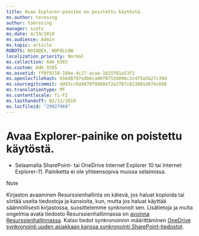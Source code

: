 ```yaml
---
title: Avaa Explorer-painike on poistettu käytöstä.
ms.author: toresing
author: tomresing
manager: scotv
ms.date: 4/19/2018
ms.audience: Admin
ms.topic: article
ROBOTS: NOINDEX, NOFOLLOW
localization_priority: Normal
ms.collection: Adm_O365
ms.custom: Adm_O365
ms.assetid: ff0f9110-10be-4c27-acaa-1615f81a53f2
ms.openlocfilehash: 656d8787edb6ca00f6753d096c2c475a5b27c39d
ms.sourcegitcommit: dd43cc0a9470f98b8ef2a3787c823801d674c666
ms.translationtype: MT
ms.contentlocale: fi-FI
ms.lasthandoff: 02/12/2019
ms.locfileid: "29927969"
---
```

# <a name="the-open-with-explorer-button-is-disabled"></a>Avaa Explorer-painike on poistettu käytöstä.

- Selaamalla SharePoint- tai OneDrive Internet Explorer 10 tai Internet Explorer-11. Painiketta ei ole yhteensopiva muissa selaimissa.
    
> [!NOTE]
> Kirjaston avaaminen Resurssienhallinta on kätevä, jos haluat kopioida tai siirtää useita tiedostoja ja kansioita, kun, mutta jos haluat käyttää säännöllisesti kirjastossa, suosittelemme synkronoit sen. Lisätietoja ja muita ongelmia avata tiedosto Resurssienhallinnassa on [avoinna Resurssienhallinnassa](https://go.microsoft.com/fwlink/?linkid=871665). Katso tiedot synkronoinnin määrittäminen [OneDrive synkronointi uuden asiakkaan kanssa synkronointi SharePoint-tiedostot](https://go.microsoft.com/fwlink/?linkid=871666). 
  

